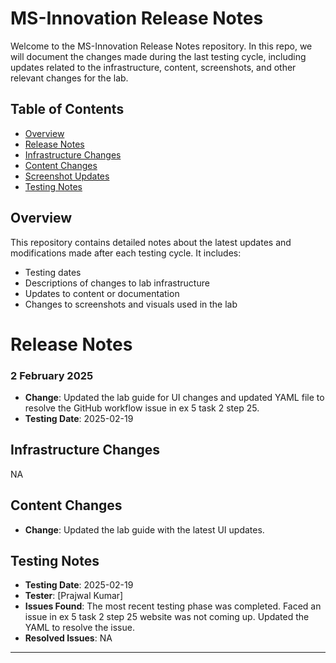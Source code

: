 # MS-Innovation Release Notes

Welcome to the MS-Innovation Release Notes repository. In this repo, we will document the changes made during the last testing cycle, including updates related to the infrastructure, content, screenshots, and other relevant changes for the lab.

## Table of Contents

- [Overview](#overview)
- [Release Notes](#release-notes)
- [Infrastructure Changes](#infrastructure-changes)
- [Content Changes](#content-changes)
- [Screenshot Updates](#screenshot-updates)
- [Testing Notes](#testing-notes)

## Overview

This repository contains detailed notes about the latest updates and modifications made after each testing cycle. It includes:

- Testing dates
- Descriptions of changes to lab infrastructure
- Updates to content or documentation
- Changes to screenshots and visuals used in the lab

# Release Notes

### 2 February 2025

- **Change**: Updated the lab guide for UI changes and updated YAML file to resolve the GitHub workflow issue in ex 5 task 2 step 25.
- **Testing Date**: 2025-02-19

## Infrastructure Changes

NA

## Content Changes

- **Change**: Updated the lab guide with the latest UI updates.

## Testing Notes

- **Testing Date**: 2025-02-19
- **Tester**: [Prajwal Kumar]
- **Issues Found**: The most recent testing phase was completed. Faced an issue in ex 5 task 2 step 25 website was not coming up. Updated the YAML to resolve the issue.
- **Resolved Issues**: NA

---
